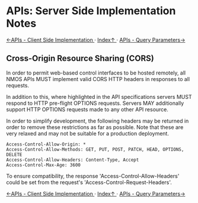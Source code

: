 # APIs: Server Side Implementation Notes

[←APIs - Client Side Implementation ](2.1._APIs_-_Client_Side_Implementation.md) · [ Index↑ ](..) · [APIs - Query Parameters→](2.3._APIs_-_Query_Parameters.md)



## Cross-Origin Resource Sharing (CORS)

In order to permit web-based control interfaces to be hosted remotely, all NMOS APIs MUST implement valid CORS HTTP headers in responses to all requests.

In addition to this, where highlighted in the API specifications servers MUST respond to HTTP pre-flight OPTIONS requests. Servers MAY additionally support HTTP OPTIONS requests made to any other API resource.

In order to simplify development, the following headers may be returned in order to remove these restrictions as far as possible. Note that these are very relaxed and may not be suitable for a production deployment.

```
Access-Control-Allow-Origin: *
Access-Control-Allow-Methods: GET, PUT, POST, PATCH, HEAD, OPTIONS, DELETE
Access-Control-Allow-Headers: Content-Type, Accept
Access-Control-Max-Age: 3600
```

To ensure compatibility, the response 'Access-Control-Allow-Headers' could be set from the request's 'Access-Control-Request-Headers'.

[←APIs - Client Side Implementation ](2.1._APIs_-_Client_Side_Implementation.md) · [ Index↑ ](..) · [APIs - Query Parameters→](2.3._APIs_-_Query_Parameters.md)
